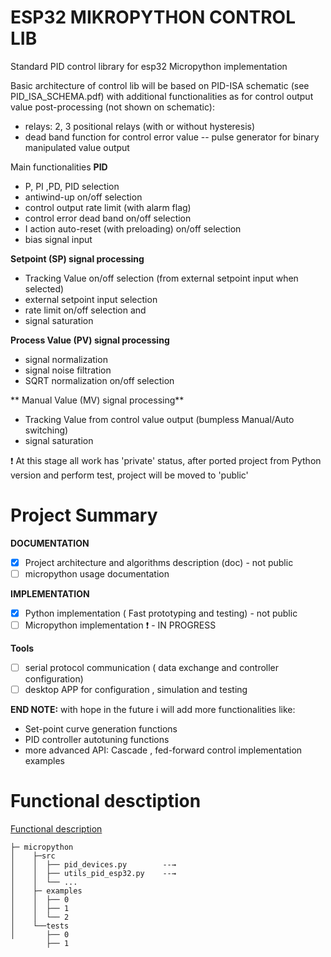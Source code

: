 
ESP32 MIKROPYTHON CONTROL LIB
=============================

Standard PID control library for esp32 Micropython implementation  
 

Basic architecture of control lib will be based on PID-ISA schematic (see PID_ISA_SCHEMA.pdf) with
additional functionalities as for control output value post-processing (not shown on schematic):
- relays: 2, 3 positional relays (with or without hysteresis)
- dead band function for control error value
-- pulse generator for binary manipulated value output

Main functionalities
**PID**
  - P, PI ,PD, PID selection
  - antiwind-up on/off selection
  - control output rate limit (with alarm flag)
  - control error dead band on/off selection
  - I action auto-reset (with preloading) on/off selection 
  - bias signal input
  
**Setpoint (SP) signal processing**
  - Tracking Value on/off selection (from external setpoint input when selected)
  - external setpoint input selection
  - rate limit on/off selection and 
  - signal saturation 
  
**Process Value (PV) signal processing**
  - signal normalization 
  - signal noise filtration
  - SQRT normalization on/off selection 

** Manual Value (MV) signal processing**
  - Tracking Value from control value output (bumpless Manual/Auto switching)
  - signal saturation 
  

:exclamation: 
At this stage all work has 'private' status, after ported project from Python version 
and perform test, project will be moved to 'public'
 

Project Summary
===============
**DOCUMENTATION**
  - [x] Project architecture and algorithms description (doc) - not public 
  - [ ] micropython usage documentation 
 
**IMPLEMENTATION**
  - [x] Python implementation ( Fast prototyping and testing) - not public  
  - [ ] Micropython implementation   :exclamation: - IN PROGRESS
  
**Tools**
  - [ ] serial protocol communication ( data exchange and controller configuration) 
  - [ ] desktop APP for configuration , simulation and testing 

**END NOTE:** with hope in the future i will add more functionalities like:
  - Set-point curve generation functions
  - PID controller autotuning functions
  - more advanced API: Cascade , fed-forward control implementation examples 
 

  
 Functional desctiption 
 ====================== 
 
[Functional description](functional_description.md)

 

```
├─ micropython
│    ├─src
│    │  ├── pid_devices.py        --→
│    │  ├── utils_pid_esp32.py    --→
│    │  └── ...
│    ├─ examples
│    │  ├── 0 
│    │  ├── 1
│    │  └── 2
│    └──tests   
│       ├── 0 
        ├── 1

```
